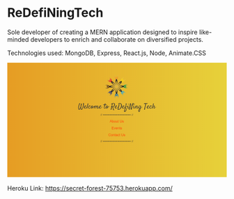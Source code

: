 # ReDefiNingTech

Sole developer of creating a MERN application designed to inspire like-minded developers to enrich and collaborate on diversified projects.
	
Technologies used: MongoDB, Express, React.js, Node, Animate.CSS

 ![Alt text](https://raw.githubusercontent.com/dipisha03/ReDefiNingTech/master/client/src/images/home.png "home")

Heroku Link: https://secret-forest-75753.herokuapp.com/



